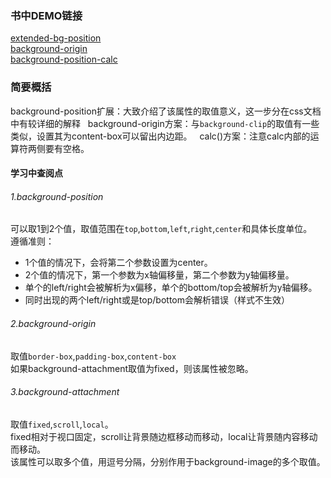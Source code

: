 ### 书中DEMO链接
[extended-bg-position](http://play.csssecrets.io/extended-bg-position)  
[background-origin](http://play.csssecrets.io/background-origin)  
[background-position-calc](http://play.csssecrets.io/background-position-calc)

### 简要概括
background-position扩展：大致介绍了该属性的取值意义，这一步分在css文档中有较详细的解释
&nbsp;
background-origin方案：与`background-clip`的取值有一些类似，设置其为content-box可以留出内边距。
&nbsp;
calc()方案：注意calc内部的运算符两侧要有空格。

#### 学习中查阅点

###### 1.background-position
可以取1到2个值，取值范围在`top`,`bottom`,`left`,`right`,`center`和具体长度单位。  
遵循准则：  
* 1个值的情况下，会将第二个参数设置为center。
* 2个值的情况下，第一个参数为x轴偏移量，第二个参数为y轴偏移量。
* 单个的left/right会被解析为x偏移，单个的bottom/top会被解析为y轴偏移。
* 同时出现的两个left/right或是top/bottom会解析错误（样式不生效）

###### 2.background-origin
取值`border-box`,`padding-box`,`content-box`  
如果background-attachment取值为fixed，则该属性被忽略。

###### 3.background-attachment
取值`fixed`,`scroll`,`local`。  
fixed相对于视口固定，scroll让背景随边框移动而移动，local让背景随内容移动而移动。  
该属性可以取多个值，用逗号分隔，分别作用于background-image的多个取值。